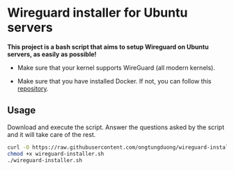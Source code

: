 # Wireguard installer for Ubuntu servers

**This project is a bash script that aims to setup Wireguard on Ubuntu servers, as easily as possible!**

- Make sure that your kernel supports WireGuard (all modern kernels).

- Make sure that you have installed Docker. If not, you can follow this [repository](https://github.com/ongtungduong/docker-installer).

## Usage

Download and execute the script. Answer the questions asked by the script and it will take care of the rest.

```bash
curl -O https://raw.githubusercontent.com/ongtungduong/wireguard-installer/main/wireguard-installer.sh
chmod +x wireguard-installer.sh
./wireguard-installer.sh
```
